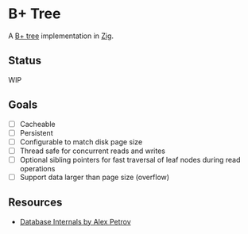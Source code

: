 # B+ Tree

A [B+ tree](https://en.wikipedia.org/wiki/B%2B_tree) implementation in [Zig](https://ziglang.org/).


## Status

WIP

## Goals

- [ ] Cacheable
- [ ] Persistent
- [ ] Configurable to match disk page size
- [ ] Thread safe for concurrent reads and writes
- [ ] Optional sibling pointers for fast traversal of leaf nodes during read operations
- [ ] Support data larger than page size (overflow)

## Resources

- [Database Internals by Alex Petrov](https://nvbn.github.io/2020/02/26/database-book/)
